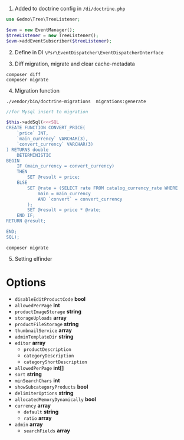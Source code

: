1. Added to doctrine config in `/di/doctrine.php`

```php
use Gedmo\Tree\TreeListener;

$evm = new EventManager();
$treeListener = new TreeListener();
$evm->addEventSubscriber($treeListener);
```

2. Define in DI `\Psr\EventDispatcher\EventDispatcherInterface`

3. Diff migration, migrate and clear cache-metadata

```shell
composer diff
composer migrate
```

4. Migration function

```shell
./vendor/bin/doctrine-migrations  migrations:generate
```

```php
//for Mysql insert to migration

$this->addSql(<<<SQL
CREATE FUNCTION CONVERT_PRICE(
    `price` INT,
	`main_currency` VARCHAR(3),
	`convert_currency` VARCHAR(3)
) RETURNS double
    DETERMINISTIC
BEGIN
	IF (main_currency = convert_currency)
	THEN
		SET @result = price;
	ELSE
		SET @rate = (SELECT rate FROM catalog_currency_rate WHERE
			main = main_currency
			AND `convert` = convert_currency
		);
		SET @result = price * @rate;
	END IF;
RETURN @result;

END;
SQL);
```

```shell
composer migrate
```

5. Setting elfinder 


# Options
- `disableEditProductCode` **bool**
- `allowedPerPage` **int**
- `productImageStorage` **string**
- `storageUploads` **array**
- `productFileStorage` **string**
- `thumbnailService` **array**
- `adminTemplateDir` **string**
- `editor` **array**
  - `productDescription`
  - `categoryDescription`
  - `categoryShortDescription`
- `allowedPerPage` **int[]**
- `sort` **string**
- `minSearchChars` **int**
- `showSubcategoryProducts` **bool**
- `delimiterOptions` **string**
- `allocatedMemoryDynamically` **bool**
- `currency` **array**
  - `default` **string**
  - `ratio` **array**
- `admin` **array**
  - `searchFields` **array**

